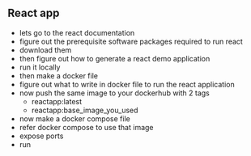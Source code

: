 
## React app
- lets go to the react documentation
- figure out the prerequisite software packages required to run react
- download them 
- then figure out how to generate a react demo application
- run it locally
- then make a docker file
- figure out what to write in docker file to run the react application
-  now push the same image to your dockerhub with 2 tags 
	- reactapp:latest
	- reactapp:base_image_you_used 
- now make a docker compose file 
- refer docker compose to use that image
- expose ports
- run

